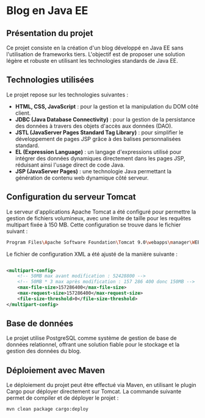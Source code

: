 # Blog en Java EE

## Présentation du projet

Ce projet consiste en la création d'un blog développé en Java EE sans l'utilisation de frameworks tiers. L'objectif est
de proposer une solution légère et robuste en utilisant les technologies standards de Java EE.

## Technologies utilisées

Le projet repose sur les technologies suivantes :

* **HTML, CSS, JavaScript** : pour la gestion et la manipulation du DOM côté client.
* **JDBC (Java Database Connectivity)** : pour la gestion de la persistance des données à travers des objets d'accès aux
  données (DAO).
* **JSTL (JavaServer Pages Standard Tag Library)** : pour simplifier le développement de pages JSP grâce à des balises
  personnalisées standard.
* **EL (Expression Language)** : un langage d'expressions utilisé pour intégrer des données dynamiques directement dans
  les
  pages JSP, réduisant ainsi l'usage direct de code Java.
* **JSP (JavaServer Pages)** : une technologie Java permettant la génération de contenu web dynamique côté serveur.

## Configuration du serveur Tomcat

Le serveur d'applications Apache Tomcat a été configuré pour permettre la gestion de fichiers volumineux, avec une
limite de taille pour les requêtes multipart fixée à 150 MB. Cette configuration se trouve dans le fichier suivant :

```bash
Program Files\Apache Software Foundation\Tomcat 9.0\webapps\manager\WEB-INF
```

Le fichier de configuration XML a été ajusté de la manière suivante :

```xml

<multipart-config>
    <!-- 50MB max avant modification : 52428800 -->
    <!-- 50MB * 3 max après modification : 157 286 400 donc 150MB -->
    <max-file-size>157286400</max-file-size>
    <max-request-size>157286400</max-request-size>
    <file-size-threshold>0</file-size-threshold>
</multipart-config>
```

## Base de données

Le projet utilise PostgreSQL comme système de gestion de base de données relationnel, offrant une solution fiable pour
le stockage et la gestion des données du blog.

## Déploiement avec Maven

Le déploiement du projet peut être effectué via Maven, en utilisant le plugin Cargo pour déployer directement sur
Tomcat. La commande suivante permet de compiler et de déployer le projet :

```bash
mvn clean package cargo:deploy
```


